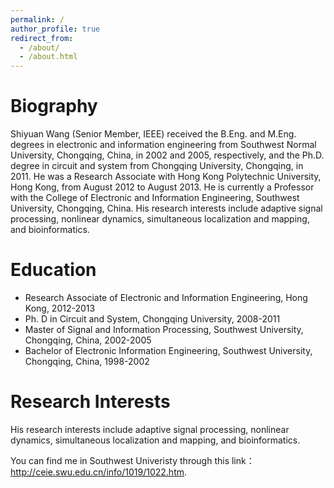 ```yaml
---
permalink: /
author_profile: true
redirect_from: 
  - /about/
  - /about.html
---
```

Biography
=
Shiyuan Wang (Senior Member, IEEE) received the B.Eng. and M.Eng. degrees in electronic and information engineering from Southwest Normal University, Chongqing, China, in 2002 and 2005, respectively, and the Ph.D. degree in circuit and system from Chongqing University, Chongqing, in 2011. He was a Research Associate with Hong Kong Polytechnic University, Hong Kong, from August 2012 to August 2013. He is currently a Professor with the College of Electronic and Information Engineering, Southwest University, Chongqing, China. His research interests include adaptive signal processing, nonlinear dynamics, simultaneous localization and mapping, and bioinformatics.

Education
=
* Research Associate of Electronic and Information Engineering, Hong Kong, 2012-2013
* Ph. D in Circuit and System, Chongqing University, 2008-2011
* Master of Signal and Information Processing, Southwest University, Chongqing, China, 2002-2005
* Bachelor of Electronic Information Engineering, Southwest University, Chongqing, China, 1998-2002


Research Interests
=
His research interests include adaptive signal processing, nonlinear dynamics, simultaneous localization and mapping, and bioinformatics.

You can find me in Southwest Univeristy through this link：http://ceie.swu.edu.cn/info/1019/1022.htm.
